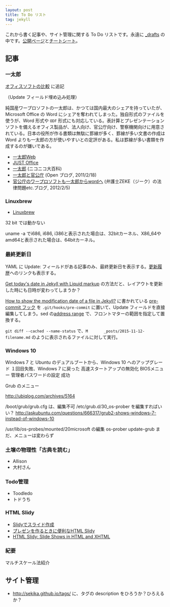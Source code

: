 ```yaml
---
layout: post
title: To Do リスト
tag: jekyll
---
```

これから書く記事や、サイト管理に関する To Do リストです。永遠に [_drafts](https://github.com/sekika/sekika.github.io/tree/master/_drafts) の中です。[公開ページ](http://sekika.github.io)と[チートシート](http://sekika.github.io/2015/10/12/cheetsheet/)。

## 記事 ##

### 一太郎 ###

[オフィスソフトの比較](http://localhost:4000/2015/11/12/office-soft/) に追記

（Update フィールド埋め込み処理）

純国産ワープロソフトの一太郎は、かつては国内最大のシェアを持っていたが、Microsoft Office の Word にシェアを奪われてしまった。独自形式のファイルを使うが、Word 形式や ```ODF``` 形式にも対応している。表計算とプレゼンテーションソフトを備えるオフィス製品が、法人向け、官公庁向け、警察機関向けに用意されている。日本の役所が作る書類は無駄に罫線が多く、罫線が多い文書の作成は Word よりも一太郎の方が使いやすいとの定評がある。私は罫線が多い書類を作成するのが嫌いである。

- [一太郎Web](http://www.ichitaro.com/)
- [JUST Office](http://www.justsystems.com/jp/products/justoffice/)
- [一太郎](http://dic.nicovideo.jp/a/%E4%B8%80%E5%A4%AA%E9%83%8E) (ニコニコ大百科)
- [一太郎と官公庁](http://openblog.meblog.biz/article/4178623.html) (Open ブログ, 2011/2/18)
- [官公庁のワープロソフトも一太郎からwordへ](http://saiunlaw.blog40.fc2.com/blog-entry-248.html) (弁護士ZEKE（ジーク）の法律問題etc.ブログ, 2012/2/5)

### Linuxbrew ###

- [Linuxbrew](https://github.com/Homebrew/linuxbrew)

32 bit では動かない

uname -a でi686, i686, i386と表示された場合は、32bitカーネル、X86_64やamd64と表示された場合は、64bitカーネル。

### 最終更新日 ###

YAML に Update: フィールドがある記事のみ、最終更新日を表示する。[更新履歴](https://github.com/sekika/sekika.github.io/commits/master/_posts/2015-10-27-open-command.md)へのリンクも表示する。

[Get today's date in Jekyll with Liquid markup](http://stackoverflow.com/questions/12464656/get-todays-date-in-jekyll-with-liquid-markup) の方法だと、レイアウトを更新した時にも日時が変わってしまうか？

[How to show the modification date of a file in Jekyll?](http://stackoverflow.com/questions/14978474/how-to-show-the-modification-date-of-a-file-in-jekyll) に書かれている [pre-commit フック](https://git-scm.com/book/ja/v2/Git-%E3%81%AE%E3%82%AB%E3%82%B9%E3%82%BF%E3%83%9E%E3%82%A4%E3%82%BA-Git-%E3%83%95%E3%83%83%E3%82%AF) を ```.git/hooks/pre-commit``` に置いて、Update フィールドを直接編集してしまう。sed の[address range](http://sed.sourceforge.net/sedfaq3.html) で、フロントマターの範囲を指定して置換する。

```git diff --cached --name-status``` で、```M       _posts/2015-11-12-filename.md``` のように表示されるファイルに対して実行。

### Windows 10 ###
Windows 7 と Ubuntu のデュアルブートから、Windows 10 へのアップグレード
１回目失敗、Windows 7 に戻った
高速スタートアップの無効化
BIOSメニュー
管理者パスワードの設定
成功

Grub のメニュー

http://ubiqlog.com/archives/5164

/boot/grub/grub.cfg は、編集不可
/etc/grub.d/30_os-prober を編集すればいい？
http://askubuntu.com/questions/666317/grub2-shows-windows-7-instead-of-windows-10

/usr/lib/os-probes/mounted/20microsoft の編集
os-prober
update-grub
まだ、メニューは変わらず


### 土壌の物理性「古典を読む」
- Allison
- 大村さん

### Todo管理
- Toodledo
- トドうち

### HTML Slidy
- [Slidyでスライド作成](http://d.hatena.ne.jp/haradago/20070919/p1)
- [プレゼンを作るときに便利なHTML Slidy](http://blueskis.wktk.so/blog/2012/05/html-slidy/#.Vixm_67hDaZ)
- [HTML Slidy: Slide Shows in HTML and XHTML](http://www.w3.org/Talks/Tools/Slidy2/)

### 紀要
マルチスケール法紹介

## サイト管理 ##
- http://sekika.github.io/tags/ に、タグの description をひろうか？ひろえるか？

